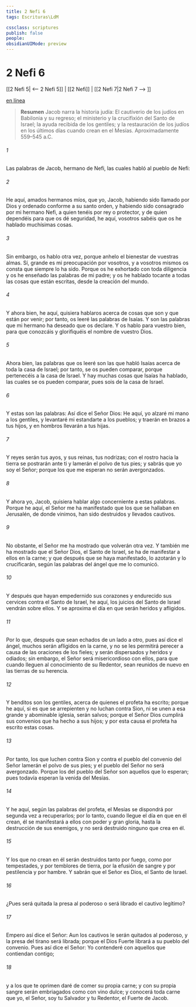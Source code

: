 ```yaml
---
title: 2 Nefi 6
tags: Escrituras\LdM

cssclass: scriptures
publish: false
people:
obsidianUIMode: preview
---
```


# 2 Nefi 6
[[2 Nefi 5| <-- 2 Nefi 5]] | [[2 Nefi]] | [[2 Nefi 7|2 Nefi 7 --> ]]

[en línea](https://churchofjesuschrist.org/study/scriptures/bofm/2-ne/6?lang=spa)

> __Resumen__
Jacob narra la historia judía: El cautiverio de los judíos en Babilonia y su regreso; el ministerio y la crucifixión del Santo de Israel; la ayuda recibida de los gentiles; y la restauración de los judíos en los últimos días cuando crean en el Mesías. Aproximadamente 559–545 a.C.

###### 1 
Las palabras de Jacob, hermano de Nefi, las cuales habló al pueblo de Nefi:

###### 2 
He aquí, amados hermanos míos, que yo, Jacob, habiendo sido llamado por Dios y ordenado conforme a su santo orden, y habiendo sido consagrado por mi hermano Nefi, a quien tenéis por rey o protector, y de quien dependéis para que os dé seguridad, he aquí, vosotros sabéis que os he hablado muchísimas cosas.

###### 3 
Sin embargo, os hablo otra vez, porque anhelo el bienestar de vuestras almas. Sí, grande es mi preocupación por vosotros, y a vosotros mismos os consta que siempre lo ha sido. Porque os he exhortado con toda diligencia y os he enseñado las palabras de mi padre; y os he hablado tocante a todas las cosas que están escritas, desde la creación del mundo.

###### 4 
Y ahora bien, he aquí, quisiera hablaros acerca de cosas que son y que están por venir; por tanto, os leeré las palabras de Isaías. Y son las palabras que mi hermano ha deseado que os declare. Y os hablo para vuestro bien, para que conozcáis y glorifiquéis el nombre de vuestro Dios.

###### 5 
Ahora bien, las palabras que os leeré son las que habló Isaías acerca de toda la casa de Israel; por tanto, se os pueden comparar, porque pertenecéis a la casa de Israel. Y hay muchas cosas que Isaías ha hablado, las cuales se os pueden comparar, pues sois de la casa de Israel.

###### 6 
Y estas son las palabras: Así dice el Señor Dios: He aquí, yo alzaré mi mano a los gentiles, y levantaré mi estandarte a los pueblos; y traerán en brazos a tus hijos, y en hombros llevarán a tus hijas.

###### 7 
Y reyes serán tus ayos, y sus reinas, tus nodrizas; con el rostro hacia la tierra se postrarán ante ti y lamerán el polvo de tus pies; y sabrás que yo soy el Señor; porque los que me esperan no serán avergonzados.

###### 8 
Y ahora yo, Jacob, quisiera hablar algo concerniente a estas palabras. Porque he aquí, el Señor me ha manifestado que los que se hallaban en Jerusalén, de donde vinimos, han sido destruidos y llevados cautivos.

###### 9 
No obstante, el Señor me ha mostrado que volverán otra vez. Y también me ha mostrado que el Señor Dios, el Santo de Israel, se ha de manifestar a ellos en la carne; y que después que se haya manifestado, lo azotarán y lo crucificarán, según las palabras del ángel que me lo comunicó.

###### 10 
Y después que hayan empedernido sus corazones y endurecido sus cervices contra el Santo de Israel, he aquí, los juicios del Santo de Israel vendrán sobre ellos. Y se aproxima el día en que serán heridos y afligidos.

###### 11 
Por lo que, después que sean echados de un lado a otro, pues así dice el ángel, muchos serán afligidos en la carne, y no se les permitirá perecer a causa de las oraciones de los fieles; y serán dispersados y heridos y odiados; sin embargo, el Señor será misericordioso con ellos, para que cuando lleguen al conocimiento de su Redentor, sean reunidos de nuevo en las tierras de su herencia.

###### 12 
Y benditos son los gentiles, acerca de quienes el profeta ha escrito; porque he aquí, si es que se arrepienten y no luchan contra Sion, ni se unen a esa grande y abominable iglesia, serán salvos; porque el Señor Dios cumplirá sus convenios que ha hecho a sus hijos; y por esta causa el profeta ha escrito estas cosas.

###### 13 
Por tanto, los que luchen contra Sion y contra el pueblo del convenio del Señor lamerán el polvo de sus pies; y el pueblo del Señor no será avergonzado. Porque los del pueblo del Señor son aquellos que lo esperan; pues todavía esperan la venida del Mesías.

###### 14 
Y he aquí, según las palabras del profeta, el Mesías se dispondrá por segunda vez a recuperarlos; por lo tanto, cuando llegue el día en que en él crean, él se manifestará a ellos con poder y gran gloria, hasta la destrucción de sus enemigos, y no será destruido ninguno que crea en él.

###### 15 
Y los que no crean en él serán destruidos tanto por fuego, como por tempestades, y por temblores de tierra, por la efusión de sangre y por pestilencia y por hambre. Y sabrán que el Señor es Dios, el Santo de Israel.

###### 16 
¿Pues será quitada la presa al poderoso o será librado el cautivo legítimo?

###### 17 
Empero así dice el Señor: Aun los cautivos le serán quitados al poderoso, y la presa del tirano será librada; porque el Dios Fuerte librará a su pueblo del convenio. Pues así dice el Señor: Yo contenderé con aquellos que contiendan contigo;

###### 18 
y a los que te oprimen daré de comer su propia carne; y con su propia sangre serán embriagados como con vino dulce; y conocerá toda carne que yo, el Señor, soy tu Salvador y tu Redentor, el Fuerte de Jacob.

